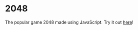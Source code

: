 # 2048

The popular game 2048 made using JavaScript. Try it out [here](https://mohammed-shoaib.github.io/Watch-Me-Build/Projects/2048/)!